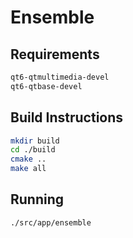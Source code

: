# Ensemble

## Requirements

```sh
qt6-qtmultimedia-devel
qt6-qtbase-devel
```

## Build Instructions

```sh
mkdir build
cd ./build
cmake ..
make all
```

## Running

```sh
./src/app/ensemble
```
